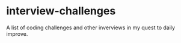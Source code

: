 # interview-challenges
A list of coding challenges and other inverviews in my quest to daily improve.
